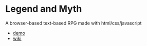 # Legend and Myth

A browser-based text-based RPG made with html/css/javascript

- [demo](https://gitwize1.github.io/Legend-and-Myth/main/index.html)
- [wiki](https://github.com/gitWize1/Legend-and-Myth/wiki)
